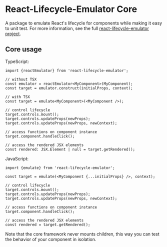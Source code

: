 # React-Lifecycle-Emulator Core

A package to emulate React's lifecycle for components while making it easy to
unit test. For more information, see the full [react-lifecycle-emulator
project](/).

## Core usage

TypeScript:

    import {reactEmulator} from 'react-lifecycle-emulator';

    // without TSX
    const emulator = reactEmulator<MyComponent>(MyComponent);
    const target = emulator.construct(initialProps, context);

    // with TSX
    const target = emulate<MyComponent>(<MyComponent />);

    // control lifecycle
    target.controls.mount();
    target.controls.updateProps(newProps);
    target.controls.updateProps(newProps, newContext);

    // access functions on component instance
    target.component.handleClick();

    // access the rendered JSX elements
    const rendered: JSX.Element | null = target.getRendered();

JavaScript:

    import {emulate} from 'react-lifecycle-emulator';

    const target = emulate(<MyComponent {...initialProps} />, context);

    // control lifecycle
    target.controls.mount();
    target.controls.updateProps(newProps);
    target.controls.updateProps(newProps, newContext);

    // access functions on component instance
    target.component.handleClick();

    // access the rendered JSX elements
    const rendered = target.getRendered();

Note that the core framework never mounts children, this way you can test the
behavior of your component in isolation.
